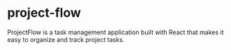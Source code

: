 # project-flow
ProjectFlow is a task management application built with React that makes it easy to organize and track project tasks.
